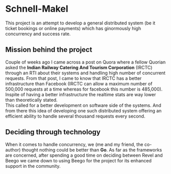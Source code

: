 # Schnell-Makel
This project is an attempt to develop a general distributed system (be it ticket bookings or online payments) which has ginormously high concurrency and success rate.
## Mission behind the project
Couple of weeks ago I came across a post on Quora where a fellow Quorian asked the **Indian Railway Catering And Tourism Corporation** (IRCTC) through an RTI about their systems and handling high number of concurrent requests. From that post, I came to know that IRCTC has a better infrastructure than Facebook (IRCTC can allow a maximum number of 500,000 requests at a time whereas for facebook this number is 485,000). Inspite of having a better infrastructure the realtime stats are way lower than theoretically stated. <br/> 
This called for a better development on software side of the systems. And from there this idea of developing one such distributed system offering an efficient ability to handle several thousand requests every second.
## Deciding through technology
When it comes to handle concurrency, we (me and my friend, the co-author) thought nothing could be better than **Go**. As far as the frameworks are concerned, after spending a good time on deciding between Revel and Beego we came down to using Beego for the project for its enhanced support in the community.


